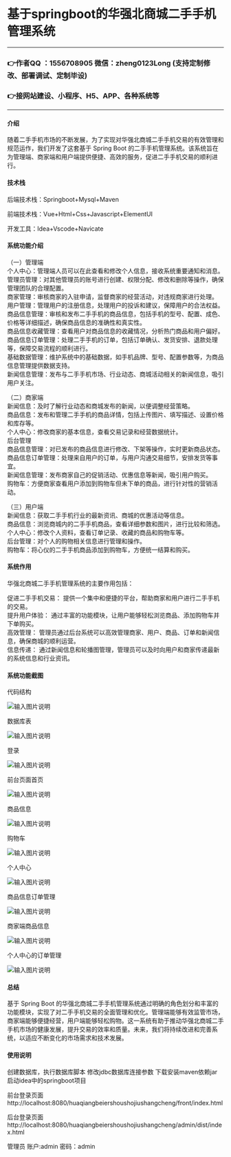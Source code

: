# 基于springboot的华强北商城二手手机管理系统

---
### 👉作者QQ ：1556708905 微信：zheng0123Long (支持定制修改、部署调试、定制毕设)

### 👉接网站建设、小程序、H5、APP、各种系统等

---

#### 介绍

随着二手手机市场的不断发展，为了实现对华强北商城二手手机交易的有效管理和规范运作，我们开发了这套基于 Spring Boot 的二手手机管理系统。该系统旨在为管理端、商家端和用户端提供便捷、高效的服务，促进二手手机交易的顺利进行。

#### 技术栈

后端技术栈：Springboot+Mysql+Maven

前端技术栈：Vue+Html+Css+Javascript+ElementUI

开发工具：Idea+Vscode+Navicate

#### 系统功能介绍

（一）管理端    
个人中心：管理端人员可以在此查看和修改个人信息，接收系统重要通知和消息。  
管理员管理：对其他管理员的账号进行创建、权限分配、修改和删除等操作，确保管理团队的合理配置。  
商家管理：审核商家的入驻申请，监督商家的经营活动，对违规商家进行处理。  
用户管理：管理用户的注册信息，处理用户的投诉和建议，保障用户的合法权益。  
商品信息管理：审核和发布二手手机的商品信息，包括手机的型号、配置、成色、价格等详细描述，确保商品信息的准确性和真实性。  
商品信息收藏管理：查看用户对商品信息的收藏情况，分析热门商品和用户偏好。  
商品信息订单管理：处理二手手机的订单，包括订单确认、发货安排、退款处理等，保障交易流程的顺利进行。  
基础数据管理：维护系统中的基础数据，如手机品牌、型号、配置参数等，为商品信息管理提供数据支持。  
新闻信息管理：发布与二手手机市场、行业动态、商城活动相关的新闻信息，吸引用户关注。  

（二）商家端  
新闻信息：及时了解行业动态和商城发布的新闻，以便调整经营策略。  
商品信息：发布和管理二手手机的商品详情，包括上传图片、填写描述、设置价格和库存等。  
个人中心：修改商家的基本信息，查看交易记录和经营数据统计。  
后台管理  
商品信息管理：对已发布的商品信息进行修改、下架等操作，实时更新商品状态。  
商品信息订单管理：处理来自用户的订单，与用户沟通交易细节，安排发货等事宜。  
新闻信息管理：发布商家自己的促销活动、优惠信息等新闻，吸引用户购买。  
购物车：方便商家查看用户添加到购物车但未下单的商品，进行针对性的营销活动。  

（三）用户端  
新闻信息：获取二手手机行业的最新资讯、商城的优惠活动等信息。  
商品信息：浏览商城内的二手手机商品，查看详细参数和图片，进行比较和筛选。  
个人中心：修改个人资料，查看订单记录、收藏的商品和购物车等。  
后台管理：对个人的购物相关信息进行管理和操作。  
购物车：将心仪的二手手机商品添加到购物车，方便统一结算和购买。  

#### 系统作用

华强北商城二手手机管理系统的主要作用包括：  

促进二手手机交易： 提供一个集中和便捷的平台，帮助商家和用户进行二手手机的交易。  
提升用户体验： 通过丰富的功能模块，让用户能够轻松浏览商品、添加购物车并下单购买。  
高效管理： 管理员通过后台系统可以高效管理商家、用户、商品、订单和新闻信息，确保商城的顺利运营。  
信息传递： 通过新闻信息和轮播图管理，管理员可以及时向用户和商家传递最新的系统信息和行业资讯。  

#### 系统功能截图

代码结构

![输入图片说明](images/72836680c4335ad81e98c28ebcd7c07.png)

数据库表

![输入图片说明](images/de98b8df1f78fd71fd569fb95421916.png)

登录

![输入图片说明](images/23423216abd7b42504f11e6e179efc1.png)

前台页面首页

![输入图片说明](images/d1d29267bea44417c9dea9caf4a9829.png)

商品信息

![输入图片说明](images/bab49b80d86fd01fe8737d78646d7ad.png)

购物车

![输入图片说明](images/0cfdfdf310f4123146624e685f1c168.png)

个人中心

![输入图片说明](images/3ffca117f89c46487d68681b9ac9799.png)

商品信息订单管理

![输入图片说明](images/072a183980255d45dc98b3f0ab933f8.png)

商家端商品信息

![输入图片说明](images/c4383cb426c2b71fda34f18a49f6bca.png)

个人中心的订单管理

![输入图片说明](images/7e40bb17f57fa74f8c3e509b856c3ed.png)

#### 总结

基于 Spring Boot 的华强北商城二手手机管理系统通过明确的角色划分和丰富的功能模块，实现了对二手手机交易的全面管理和优化。管理端能够有效监管市场，商家端能够便捷经营，用户端能够轻松购物。这一系统有助于推动华强北商城二手手机市场的健康发展，提升交易的效率和质量。未来，我们将持续改进和完善系统，以适应不断变化的市场需求和技术发展。

#### 使用说明

创建数据库，执行数据库脚本 修改jdbc数据库连接参数 下载安装maven依赖jar 启动idea中的springboot项目

前台登录页面
http://localhost:8080/huaqiangbeiershoushojiushangcheng/front/index.html

后台登录页面
http://localhost:8080/huaqiangbeiershoushojiushangcheng/admin/dist/index.html

管理员 			账户:admin 		密码：admin
